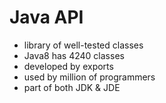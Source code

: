 # Java API

- library of well-tested classes
- Java8 has 4240 classes
- developed by exports
- used by million of programmers
- part of both JDK & JDE

